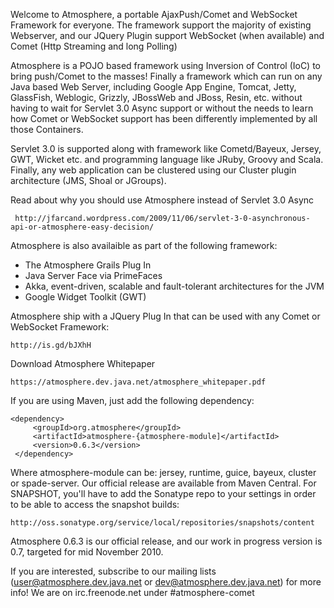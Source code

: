 Welcome to Atmosphere, a portable AjaxPush/Comet and WebSocket Framework for everyone. The framework support the majority of existing Webserver, and our JQuery Plugin support WebSocket (when available) and Comet (Http Streaming and long Polling)

Atmosphere is a POJO based framework using Inversion of Control (IoC) to bring push/Comet to the masses! Finally a framework which can run on any Java based Web Server, including Google App Engine, Tomcat, Jetty, GlassFish, Weblogic, Grizzly, JBossWeb and JBoss, Resin, etc. without having to wait for Servlet 3.0 Async support or without the needs to learn how Comet or WebSocket support has been differently implemented by all those Containers.  

Servlet 3.0 is supported along with framework like Cometd/Bayeux, Jersey, GWT, Wicket etc. and programming language like JRuby, Groovy and Scala. Finally, any web application can be clustered using our Cluster plugin architecture (JMS, Shoal or JGroups).

Read about why you should use Atmosphere instead of Servlet 3.0 Async

     http://jfarcand.wordpress.com/2009/11/06/servlet-3-0-asynchronous-api-or-atmosphere-easy-decision/

Atmosphere is also availaible as part of the following framework:

* The Atmosphere Grails Plug In
* Java Server Face via PrimeFaces
* Akka, event-driven, scalable and fault-tolerant architectures for the JVM
* Google Widget Toolkit (GWT)

Atmosphere ship with a JQuery Plug In that can be used with any Comet or WebSocket Framework:

    http://is.gd/bJXhH

Download Atmosphere Whitepaper

    https://atmosphere.dev.java.net/atmosphere_whitepaper.pdf

If you are using Maven, just add the following dependency:

    <dependency>
         <groupId>org.atmosphere</groupId>
         <artifactId>atmosphere-{atmosphere-module]</artifactId>
         <version>0.6.3</version>
     </dependency>

Where atmosphere-module can be: jersey, runtime, guice, bayeux, cluster or spade-server. Our official release are available from Maven Central. For SNAPSHOT, you'll have to add the Sonatype repo to your settings in order to be able to access the snapshot builds:

    http://oss.sonatype.org/service/local/repositories/snapshots/content

Atmosphere 0.6.3 is our official release, and our work in progress version is 0.7, targeted for mid November 2010.

If you are interested, subscribe to our mailing lists (user@atmosphere.dev.java.net or dev@atmosphere.dev.java.net) for more info!  We are on irc.freenode.net under #atmosphere-comet

